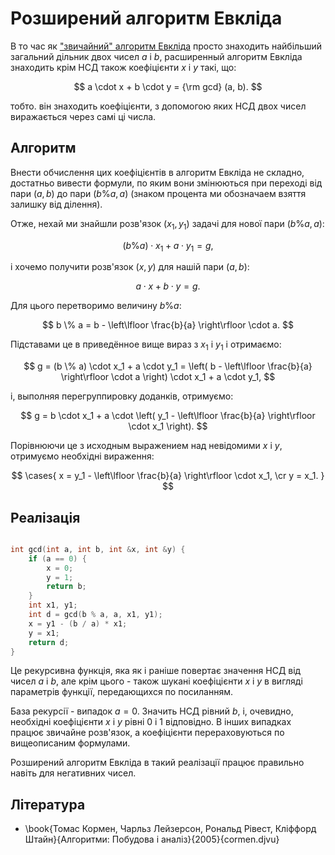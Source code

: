 # Розширений алгоритм Евкліда

В то час як ["звичайний" алгоритм Евкліда](euclid_algorithm) просто знаходить найбільший загальний дільник двох чисел $a$ і $b$, расширенный алгоритм Евкліда знаходить крім НСД також коефіцієнти $x$ і $y$ такі, що:

$$
a \cdot x + b \cdot y = {\rm gcd} (a, b).
$$

тобто. він знаходить коефіцієнти, з допомогою яких НСД двох чисел виражається через самі ці числа.

## Алгоритм

Внести обчислення цих коефіцієнтів в алгоритм Евкліда не складно, достатньо вивести формули, по яким вони змінюються при переході від пари $(a,b)$ до пари $(b\%a,a)$ (знаком процента ми обозначаем взяття залишку від ділення).

Отже, нехай ми знайшли розв'язок $(x_1,y_1)$ задачі для нової пари $(b\%a,a)$:

$$
(b \% a) \cdot x_1 + a \cdot y_1 = g,
$$

і хочемо получити розв'язок $(x,y)$ для нашій пари $(a,b)$:

$$
a \cdot x + b \cdot y = g.
$$

Для цього перетворимо величину $b \% a$:

$$
b \% a = b - \left\lfloor \frac{b}{a} \right\rfloor \cdot a.
$$

Підставами це в приведённое вище вираз з $x_1$ і $y_1$ і отримаємо:

$$
g = (b \% a) \cdot x_1 + a \cdot y_1 = \left( b - \left\lfloor \frac{b}{a} \right\rfloor \cdot a \right) \cdot x_1 + a \cdot y_1,
$$

і, выполняя перегруппировку доданків, отримуємо:

$$
g = b \cdot x_1 + a \cdot \left( y_1 - \left\lfloor \frac{b}{a} \right\rfloor \cdot x_1 \right).
$$

Порівнюючи це з исходным выражением над невідомими $x$ і $y$, отримуємо необхідні вираження:

$$
\cases{
x = y_1 - \left\lfloor \frac{b}{a} \right\rfloor \cdot x_1, \cr
y = x_1.
}
$$

## Реалізація

<!--- TODO: specify code snippet id -->
``` cpp

int gcd(int a, int b, int &x, int &y) {
    if (a == 0) {
        x = 0;
        y = 1;
        return b;
    }
    int x1, y1;
    int d = gcd(b % a, a, x1, y1);
    x = y1 - (b / a) * x1;
    y = x1;
    return d;
}
```

Це рекурсивна функція, яка як і раніше повертає значення НСД від чисел $a$ і $b$, але крім цього - також шукані коефіцієнти $x$ і $y$ в вигляді параметрів функції, передающихся по посиланням.

База рекурсії - випадок $a = 0$. Значить НСД рівний $b$, і, очевидно, необхідні коефіцієнти $x$ і $y$ рівні $0$ і $1$ відповідно. В інших випадках працює звичайне розв'язок, а коефіцієнти перераховуються по вищеописаним формулами.

Розширений алгоритм Евкліда в такий реалізації працює правильно навіть для негативних чисел.

## Література

* \book{Томас Кормен, Чарльз Лейзерсон, Рональд Рівест, Кліффорд Штайн}{Алгоритми: Побудова і аналіз}{2005}{cormen.djvu}
